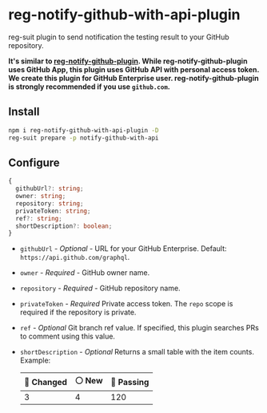 # reg-notify-github-with-api-plugin

reg-suit plugin to send notification the testing result to your GitHub repository.

**It's similar to [reg-notify-github-plugin](https://www.npmjs.com/package/reg-notify-github-plugin). While reg-notify-github-plugin uses GitHub App, this plugin uses GitHub API with personal access token.
We create this plugin for GitHub Enterprise user. reg-notify-github-plugin is strongly recommended if you use `github.com`.**

## Install

```sh
npm i reg-notify-github-with-api-plugin -D
reg-suit prepare -p notify-github-with-api
```

## Configure

```ts
{
  githubUrl?: string;
  owner: string;
  repository: string;
  privateToken: string;
  ref?: string;
  shortDescription?: boolean;
}
```

- `githubUrl` - _Optional_ - URL for your GitHub Enterprise. Default: `https://api.github.com/graphql`.
- `owner` - _Required_ - GitHub owner name.
- `repository` - _Required_ - GitHub repository name.
- `privateToken` - _Required_ Private access token. The `repo` scope is required if the repository is private.
- `ref` - _Optional_ Git branch ref value. If specified, this plugin searches PRs to comment using this value.
- `shortDescription` - _Optional_ Returns a small table with the item counts.
  Example:

  | 🔴 Changed | ⚪️ New | 🔵 Passing |
  | ---------- | ------- | ---------- |
  | 3          | 4       | 120        |
